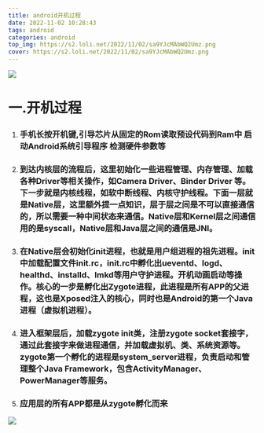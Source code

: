 ```yaml
---
title: android开机过程
date: 2022-11-02 10:28:43
tags: android
categories: android
top_img: https://s2.loli.net/2022/11/02/sa9YJcMAbWQ2Umz.png
cover: https://s2.loli.net/2022/11/02/sa9YJcMAbWQ2Umz.png
---
```


![](https://s2.loli.net/2022/11/02/Fc1EHnIVAWMTsbo.png)

# 一.开机过程

1. ### 手机长按开机键,引导芯片从固定的Rom读取预设代码到Ram中 启动Android系统引导程序 检测硬件参数等
2. ### 到达内核层的流程后，这里初始化一些**进程管理、内存管理、加载各种Driver**等相关操作，如**Camera Driver、Binder Driver** 等。下一步就是内核线程，如软中断线程、内核守护线程。下面一层就是Native层，这里额外提一点知识，层于层之间是不可以直接通信的，所以需要一种中间状态来通信。Native层和Kernel层之间通信用的是syscall，Native层和Java层之间的通信是JNI。
3. ### 在Native层会初始化init进程，也就是用户组进程的祖先进程。init中加载配置文件init.rc，init.rc中孵化出ueventd、logd、healthd、installd、lmkd等用户守护进程。开机动画启动等操作。核心的一步是孵化出Zygote进程，此进程是所有APP的父进程，这也是Xposed注入的核心，同时也是Android的**第一个Java进程（虚拟机进程）**。
4. ### 进入框架层后，加载zygote init类，注册zygote socket套接字，通过此套接字来做进程通信，并加载虚拟机、类、系统资源等。zygote第一个孵化的进程是system_server进程，负责启动和管理整个Java Framework，包含ActivityManager、PowerManager等服务。
5. ### 应用层的所有APP都是从zygote孵化而来

![](https://s2.loli.net/2022/11/02/sa9YJcMAbWQ2Umz.png)









